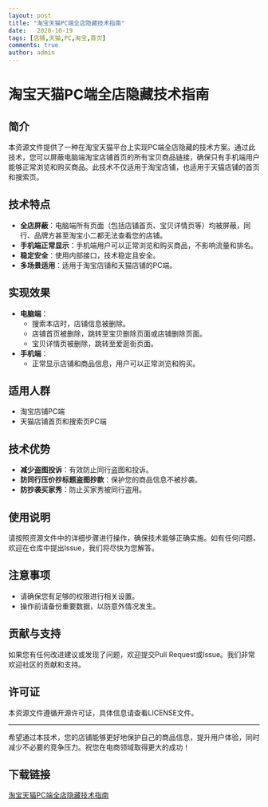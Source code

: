 ```yaml
---
layout: post
title: "淘宝天猫PC端全店隐藏技术指南"
date:   2020-10-19
tags: [店铺,天猫,PC,淘宝,首页]
comments: true
author: admin
---
```

# 淘宝天猫PC端全店隐藏技术指南

## 简介
本资源文件提供了一种在淘宝天猫平台上实现PC端全店隐藏的技术方案。通过此技术，您可以屏蔽电脑端淘宝店铺首页的所有宝贝商品链接，确保只有手机端用户能够正常浏览和购买商品。此技术不仅适用于淘宝店铺，也适用于天猫店铺的首页和搜索页。

## 技术特点
- **全店屏蔽**：电脑端所有页面（包括店铺首页、宝贝详情页等）均被屏蔽，同行、品牌方甚至淘宝小二都无法查看您的店铺。
- **手机端正常显示**：手机端用户可以正常浏览和购买商品，不影响流量和排名。
- **稳定安全**：使用内部接口，技术稳定且安全。
- **多场景适用**：适用于淘宝店铺和天猫店铺的PC端。

## 实现效果
- **电脑端**：
  - 搜索本店时，店铺信息被删除。
  - 店铺首页被删除，跳转至宝贝删除页面或店铺删除页面。
  - 宝贝详情页被删除，跳转至爱逛街页面。
- **手机端**：
  - 正常显示店铺和商品信息，用户可以正常浏览和购买。

## 适用人群
- 淘宝店铺PC端
- 天猫店铺首页和搜索页PC端

## 技术优势
- **减少盗图投诉**：有效防止同行盗图和投诉。
- **防同行压价抄标题盗图抄款**：保护您的商品信息不被抄袭。
- **防抄袭买家秀**：防止买家秀被同行盗用。

## 使用说明
请按照资源文件中的详细步骤进行操作，确保技术能够正确实施。如有任何问题，欢迎在仓库中提出Issue，我们将尽快为您解答。

## 注意事项
- 请确保您有足够的权限进行相关设置。
- 操作前请备份重要数据，以防意外情况发生。

## 贡献与支持
如果您有任何改进建议或发现了问题，欢迎提交Pull Request或Issue。我们非常欢迎社区的贡献和支持。

## 许可证
本资源文件遵循开源许可证，具体信息请查看LICENSE文件。

---

希望通过本技术，您的店铺能够更好地保护自己的商品信息，提升用户体验，同时减少不必要的竞争压力。祝您在电商领域取得更大的成功！

## 下载链接

[淘宝天猫PC端全店隐藏技术指南](https://pan.quark.cn/s/46fd8af40667)